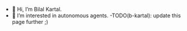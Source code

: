 - 👋 Hi, I’m Bilal Kartal.
- 👀 I’m interested in autonomous agents.
-TODO(b-kartal): update this page further ;) 

<!---
b-kartal/b-kartal is a ✨ special ✨ repository because its `README.md` (this file) appears on your GitHub profile.
You can click the Preview link to take a look at your changes.
--->
